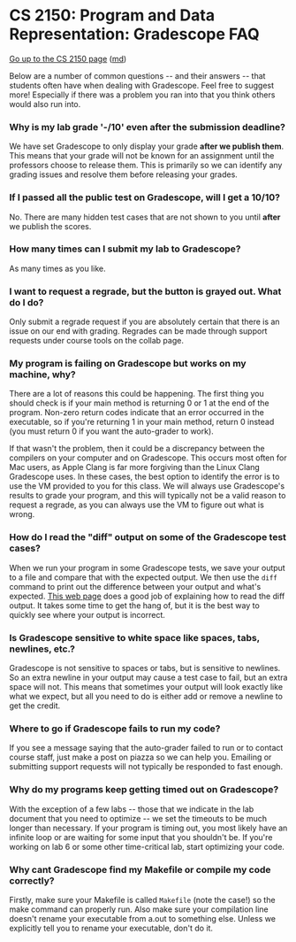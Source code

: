 CS 2150: Program and Data Representation: Gradescope FAQ
========================================================

[Go up to the CS 2150 page](index.html) ([md](index.md))

Below are a number of common questions -- and their answers -- that students often have when dealing with Gradescope.  Feel free to suggest more!  Especially if there was a problem you ran into that you think others would also run into.


### Why is my lab grade '-/10' even after the submission deadline?

We have set Gradescope to only display your grade **after we publish them**. This means that your grade will not be known for an assignment until the professors choose to release them. This is primarily so we can identify any grading issues and resolve them before releasing your grades.

### If I passed all the public test on Gradescope, will I get a 10/10?

No. There are many hidden test cases that are not shown to you until **after** we publish the scores.

### How many times can I submit my lab to Gradescope?

As many times as you like.

### I want to request a regrade, but the button is grayed out. What do I do?

Only submit a regrade request if you are absolutely certain that there is an issue on our end with grading. Regrades can be made through support requests under course tools on the collab page.

### My program is failing on Gradescope but works on my machine, why?

There are a lot of reasons this could be happening. The first thing you should check is if your main method is returning 0 or 1 at the end of the program. Non-zero return codes indicate that an error occurred in the executable, so if you're returning 1 in your main method, return 0 instead (you must return 0 if you want the auto-grader to work). 

If that wasn't the problem, then it could be a discrepancy between the compilers on your computer and on Gradescope. This occurs most often for Mac users, as Apple Clang is far more forgiving than the Linux Clang Gradescope uses. In these cases, the best option to identify the error is to use the VM provided to you for this class. We will always use Gradescope's results to grade your program, and this will typically not be a valid reason to request a regrade, as you can always use the VM to figure out what is wrong.

### How do I read the "diff" output on some of the Gradescope test cases?

When we run your program in some Gradescope tests, we save your output to a file and compare that with the expected output. We then use the `diff` command to print out the difference between your output and what's expected. [This web page](https://www.computerhope.com/unix/udiff.htm) does a good job of explaining how to read the diff output. It takes some time to get the hang of, but it is the best way to quickly see where your output is incorrect.

### Is Gradescope sensitive to white space like spaces, tabs, newlines, etc.?

Gradescope is not sensitive to spaces or tabs, but is sensitive to newlines. So an extra newline in your output may cause a test case to fail, but an extra space will not. This means that sometimes your output will look exactly like what we expect, but all you need to do is either add or remove a newline to get the credit.

### Where to go if Gradescope fails to run my code?

If you see a message saying that the auto-grader failed to run or to contact course staff, just make a post on piazza so we can help you. Emailing or submitting support requests will not typically be responded to fast enough.

### Why do my programs keep getting timed out on Gradescope?

With the exception of a few labs -- those that we indicate in the lab document that you need to optimize -- we set the timeouts to be much longer than necessary. If your program is timing out, you most likely have an infinite loop or are waiting for some input that you shouldn't be. If you're working on lab 6 or some other time-critical lab, start optimizing your code.

### Why cant Gradescope find my Makefile or compile my code correctly?

Firstly, make sure your Makefile is called `Makefile` (note the case!) so the make command can properly run. Also make sure your compilation line doesn't rename your executable from a.out to something else. Unless we explicitly tell you to rename your executable, don't do it.
